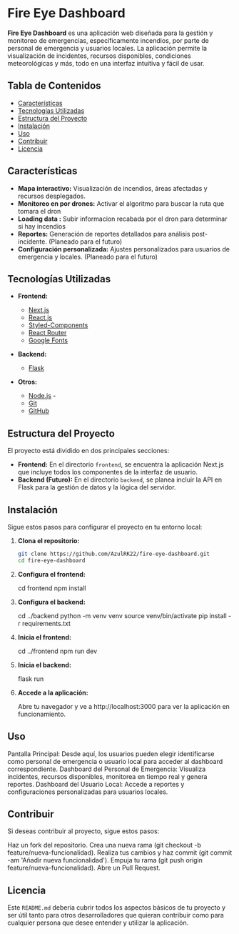 # Fire Eye Dashboard

**Fire Eye Dashboard** es una aplicación web diseñada para la gestión y monitoreo de emergencias, específicamente incendios, por parte de personal de emergencia y usuarios locales. La aplicación permite la visualización de incidentes, recursos disponibles, condiciones meteorológicas y más, todo en una interfaz intuitiva y fácil de usar.

## Tabla de Contenidos

- [Características](#características)
- [Tecnologías Utilizadas](#tecnologías-utilizadas)
- [Estructura del Proyecto](#estructura-del-proyecto)
- [Instalación](#instalación)
- [Uso](#uso)
- [Contribuir](#contribuir)
- [Licencia](#licencia)

## Características

- **Mapa interactivo:** Visualización de incendios, áreas afectadas y recursos desplegados.
- **Monitoreo en por drones:** Activar el algoritmo para buscar la ruta que tomara el dron
- **Loading data :** Subir informacion recabada por el dron para determinar si hay incendios
- **Reportes:** Generación de reportes detallados para análisis post-incidente. (Planeado para el futuro)
- **Configuración personalizada:** Ajustes personalizados para usuarios de emergencia y locales. (Planeado para el futuro)

## Tecnologías Utilizadas

- **Frontend:**
  - [Next.js](https://nextjs.org/)
  - [React.js](https://reactjs.org/)
  - [Styled-Components](https://styled-components.com/)
  - [React Router](https://reactrouter.com/)
  - [Google Fonts](https://fonts.google.com/)

- **Backend:**
  - [Flask](https://flask.palletsprojects.com/) 

- **Otros:**
  - [Node.js](https://nodejs.org/) - 
  - [Git](https://git-scm.com/)
  - [GitHub](https://github.com/)

## Estructura del Proyecto

El proyecto está dividido en dos principales secciones:

- **Frontend:** En el directorio `frontend`, se encuentra la aplicación Next.js que incluye todos los componentes de la interfaz de usuario.
- **Backend (Futuro):** En el directorio `backend`, se planea incluir la API en Flask para la gestión de datos y la lógica del servidor.

## Instalación

Sigue estos pasos para configurar el proyecto en tu entorno local:

1. **Clona el repositorio:**

   ```bash
   git clone https://github.com/AzulRK22/fire-eye-dashboard.git
   cd fire-eye-dashboard


2. **Configura el frontend:**
   
    cd frontend
    npm install
   
3. **Configura el backend:**
   
   cd ../backend
   python -m venv venv
   source venv/bin/activate
   pip install -r requirements.txt
   
4. **Inicia el frontend:**
   
   cd ../frontend
   npm run dev
   
5. **Inicia el backend:**
   
   flask run
   
6. **Accede a la aplicación:**

   Abre tu navegador y ve a http://localhost:3000 para ver la aplicación en funcionamiento.

## Uso

Pantalla Principal: Desde aquí, los usuarios pueden elegir identificarse como personal de emergencia o usuario local para acceder al dashboard correspondiente.
Dashboard del Personal de Emergencia: Visualiza incidentes, recursos disponibles, monitorea en tiempo real y genera reportes.
Dashboard del Usuario Local: Accede a reportes y configuraciones personalizadas para usuarios locales.

## Contribuir

Si deseas contribuir al proyecto, sigue estos pasos:

Haz un fork del repositorio.
Crea una nueva rama (git checkout -b feature/nueva-funcionalidad).
Realiza tus cambios y haz commit (git commit -am 'Añadir nueva funcionalidad').
Empuja tu rama (git push origin feature/nueva-funcionalidad).
Abre un Pull Request.

## Licencia


Este `README.md` debería cubrir todos los aspectos básicos de tu proyecto y ser útil tanto para otros desarrolladores que quieran contribuir como para cualquier persona que desee entender y utilizar la aplicación.  

   

